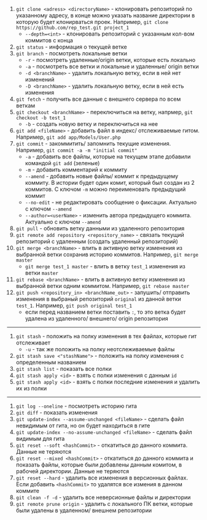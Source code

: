 1. `git clone <adress> <directoryName>` - клонировать репозиторий по указанному адресу, в конце можно указать название директории в которую будет клонирваться проек. Например, `git clone https://github.com/rep_test.git project_1`
    - `--depth=<int>` - клонировать репозиторий с указанным кол-вом коммитов с конца
1. `git status` - информация о текущей ветке
1. `git branch` - посмотреть локальные ветки
    - `-r` - посмотреть удаленные/origin ветки, которые есть локально
    - `-a` - посмотреть все ветки и локальные и удаленные/ origin ветки
    - `-d <branchName>` - удалить локальную ветку, если в ней нет изменений
    - `-D <branchName>` - удалить локальную ветку, если в ней есть изменения
1. `git fetch` - получить все данные с внешнего сервера по всем веткам
1. `git checkout <branchName>` - переключиться на ветку, напрмер, `git checkout -b test_1`
    - `-b` - создать новую ветку и переключиться на нее
1. `git add <fileName>` - добавить файл в индекс/ отслеживаемые гитом. Например, `git add app/Models/User.php`
1. `git commit` - закоммитить/ запомнить текущие изменения. Например, `git commit -a -m "initial commit"`
    - `-a` - добавить все файлы, которые на текущем этапе добавили командой `git add` (зеленые)
    - `-m` - добавить комментарий к коммиту
    - `--amend` - добавить новые файлы/ коммит к предыдущему коммиту. В истории будет один комит, который был создан из 2 коммитов. С ключом `-m` можно переименовать предыдущий коммит
    - `--no-edit` - не редактировать сообщение о фиксации. Актуально с ключом `--amend`
    - `--author=<userName>` - изменить автора предыдущего коммита. Актуально с ключом `--amend`
1. `git pull` - обновить ветку данными из удаленного репозитория
1. `git remote add repository <repository_name>` - связать текущий репозиторий с удаленным (создать удаленный репозиторий)
1. `git merge <branchName>` - влить в активную ветку изменения из выбранной ветки сохранив историю коммитов. Например, `git merge master`
    - `git merge test_1 master` - влить в ветку `test_1` изменения из ветки `master`
1. `git rebase <branchName>` - влить в активную ветку изменения из выбранной ветки одним коммитом. Например, `git rebase master`
1. `git push <repository_in> <branchName_out>` - запушить/ отправить изменения в выбраный репозиторий `original` из данной ветки `test_1`. Например, `git push original test_1`
    - если перед названием ветки поставить `:`, то это ветка будет удалена из удаленного/ внешнего/ origin репозитория
---

1. `git stash` - положить на полку изменения в тех файлах, которые гит отслеживает
    - `-u` - так же положить на полку неотслеживаемые файлы
1. `git stash save <"stashName">` - положить на полку изменения с определенным названием
1. `git stash list` - показать все полки
1. `git stash apply <id>` - взять с полки изменения с данным `id`
1. `git stash apply <id>` - взять с полки последние изменения и удалить их из полки
---

1. `git log --oneline` - посмотреть историю гита
1. `git diff` - показать изменения
1. `git update-index --assume-unchanged <fileName>` - сделать файл невидимым от гита, но он будет находиться в гите
1. `git update-index --no-assume-unchanged <fileName>` - сделать файл видимым для гита
1. `git reset --soft <hashCommit>` - откатиться до данного коммита. Данные не теряются
1. `git reset --mixed <hashCommit>` - откатиться до данного коммита и показать файлы, которые были добавлены данным комитом, в рабочей директории. Данные не теряются
1. `git reset --hard` - удалить все изменения в версионных файлах. Если добавить `<hashCommit>` то удалятся все измения в данном коммите
1. `git clean -f -d` - удалить все неверсионные файлы и директории 
1. `git remote prune origin` - удалить с локального ПК ветки, которые были удалены в удаленном/ внешнем репозитории 
